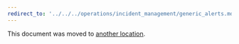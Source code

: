 ```yaml
---
redirect_to: '../../../operations/incident_management/generic_alerts.md'
---
```


This document was moved to [another location](../../../operations/incident_management/generic_alerts.md).

<!-- This redirect file can be deleted February 1, 2021, or later. -->
<!-- Before deletion, see: https://docs.gitlab.com/ee/development/documentation/#move-or-rename-a-page -->
